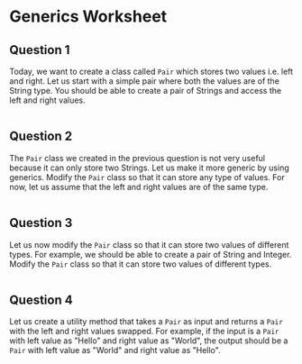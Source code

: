 # Generics Worksheet

## Question 1
Today, we want to create a class called `Pair` which stores two values i.e. left and right. Let us start with a simple pair where both the values are of the String type. You should be able to create a pair of Strings and access the left and right values.

```java
```

## Question 2

The `Pair` class we created in the previous question is not very useful because it can only store two Strings. Let us make it more generic by using generics. Modify the `Pair` class so that it can store any 
type of values. For now, let us assume that the left and right values are of the same type.

```java
```

## Question 3

Let us now modify the `Pair` class so that it can store two values of different types. For example, we should be able to create a pair of String and Integer. Modify the `Pair` class so that it can store two values of different types.

```java
```

## Question 4

Let us create a utility method that takes a `Pair` as input and returns a `Pair` with the left and right values swapped. For example, if the input is a `Pair` with left value as "Hello" and right value as "World", the output should be a `Pair` with left value as "World" and right value as "Hello". 

```java
```
